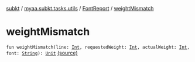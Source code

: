 [subkt](../../index.md) / [myaa.subkt.tasks.utils](../index.md) / [FontReport](index.md) / [weightMismatch](./weight-mismatch.md)

# weightMismatch

`fun weightMismatch(line: `[`Int`](https://kotlinlang.org/api/latest/jvm/stdlib/kotlin/-int/index.html)`, requestedWeight: `[`Int`](https://kotlinlang.org/api/latest/jvm/stdlib/kotlin/-int/index.html)`, actualWeight: `[`Int`](https://kotlinlang.org/api/latest/jvm/stdlib/kotlin/-int/index.html)`, font: `[`String`](https://kotlinlang.org/api/latest/jvm/stdlib/kotlin/-string/index.html)`): `[`Unit`](https://kotlinlang.org/api/latest/jvm/stdlib/kotlin/-unit/index.html) [(source)](https://github.com/Myaamori/SubKt/blob/0.1.12/src/main/kotlin/myaa/subkt/tasks/utils/fontvalidator.kt#L255)